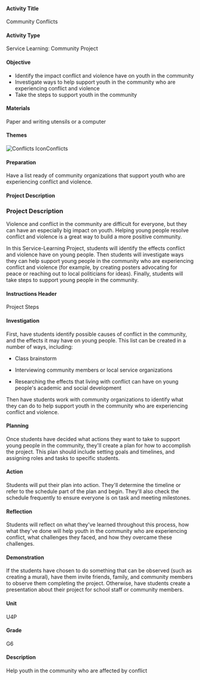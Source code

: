 #### Activity Title
Community Conflicts
#### Activity Type
Service Learning: Community Project
#### Objective
- Identify the impact conflict and violence have on youth in the community
- Investigate ways to help support youth in the community who are experiencing conflict and violence
- Take the steps to support youth in the community

#### Materials
Paper and writing utensils or a computer
#### Themes
![Conflicts Icon](http://v5cmservice.secondstep.org/MS3TP_IMAGES/SKILLS/SKILLS_SMALL_IMAGES/conflicts-sm.png)Conflicts
 

#### Preparation

Have a list ready of community organizations that support youth who are experiencing conflict and violence.

#### Project Description

### Project Description

Violence and conflict in the community are difficult for everyone, but they can have an especially big impact on youth. Helping young people resolve conflict and violence is a great way to build a more positive community.

In this Service-Learning Project, students will identify the effects conflict and violence have on young people. Then students will investigate ways they can help support young people in the community who are experiencing conflict and violence (for example, by creating posters advocating for peace or reaching out to local politicians for ideas). Finally, students will take steps to support young people in the community.

#### Instructions Header
Project Steps
#### Investigation
First, have students identify possible causes of conflict in the community, and the effects it may have on young people. This list can be created in a number of ways, including:


-  Class brainstorm

-  Interviewing community members or local service organizations

-  Researching the effects that living with conflict can have on young people's academic and social development 

Then have students work with community organizations to identify what they can do to help support youth in the community who are experiencing conflict and violence.
#### Planning
Once students have decided what actions they want to take to support young people in the community, they'll create a plan for how to accomplish the project. This plan should include setting goals and timelines, and assigning roles and tasks to specific students.
#### Action
Students will put their plan into action. They'll determine the timeline or refer to the schedule part of the plan and begin. They'll also check the schedule frequently to ensure everyone is on task and meeting milestones.
#### Reflection
Students will reflect on what they've learned throughout this process, how what they've done will help youth in the community who are experiencing conflict, what challenges they faced, and how they overcame these challenges.
#### Demonstration
If the students have chosen to do something that can be observed (such as creating a mural), have them invite friends, family, and community members to observe them completing the project. Otherwise, have students create a presentation about their project for school staff or community members.
#### Unit
U4P
#### Grade
G6
#### Description
Help youth in the community who are affected by conflict

